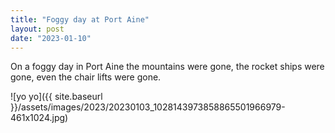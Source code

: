 ```yaml
---
title: "Foggy day at Port Aine"
layout: post
date: "2023-01-10"
---
```


On a foggy day in Port Aine the mountains were gone, the rocket ships were gone, even the chair lifts were gone.

![yo yo]({{ site.baseurl }}/assets/images/2023/20230103_1028143973858865501966979-461x1024.jpg)
